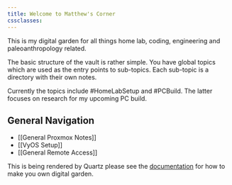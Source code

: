 ```yaml
---
title: Welcome to Matthew's Corner
cssclasses:
---
```

This is my digital garden for all things home lab, coding, engineering and paleoanthropology related.

The basic structure of the vault is rather simple. You have global topics which are used as the entry points to sub-topics. Each sub-topic is a directory with their own notes.

Currently the topics include #HomeLabSetup and #PCBuild. The latter focuses on research for my upcoming PC build.

## General Navigation

- [[General Proxmox Notes]]
- [[VyOS Setup]]
- [[General Remote Access]]

This is being rendered by Quartz please see the [documentation](https://quartz.jzhao.xyz) for how to make you own digital garden.
